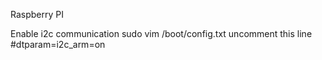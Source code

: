 Raspberry PI

Enable i2c communication
sudo vim /boot/config.txt
uncomment this line #dtparam=i2c_arm=on
